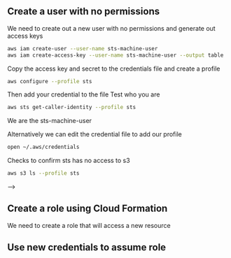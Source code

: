 ## Create a user with no permissions
We need to create out a new user with no permissions and generate out access keys
```sh
aws iam create-user --user-name sts-machine-user
aws iam create-access-key --user-name sts-machine-user --output table
```
Copy the access key and secret to the credentials file and create a profile
```sh
aws configure --profile sts
```
Then add your credential to the file
Test who you are 
```sh
aws sts get-caller-identity --profile sts
```
We are the sts-machine-user

Alternatively we can edit the credential file to add our profile
```sh
open ~/.aws/credentials
```
Checks to confirm sts has no access to s3
```sh
aws s3 ls --profile sts 
```
<!-- An error occurred (AccessDenied) when calling the ListBuckets operation: User: arn:aws:iam::365897511972:user/sts-machine-user is not authorized to perform: s3:ListAllMyBuckets because no identity-based policy allows the s3:ListAllMyBuckets action --> -->

## Create a role using Cloud Formation
We need to create a role that will access a new resource
## Use new credentials to assume role